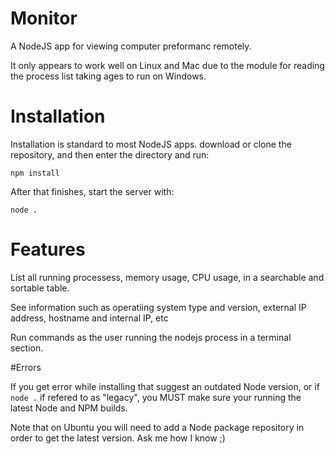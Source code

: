 # Monitor

A NodeJS app for viewing computer preformanc remotely. 

It only appears to work well on Linux and Mac due to the module for reading the process list taking ages to run on Windows. 

# Installation

Installation is standard to most NodeJS apps. download or clone the repository, and then enter the directory and run:

`npm install`

After that finishes, start the server with:

`node .`

# Features

List all running processess, memory usage, CPU usage, in a searchable and sortable table. 

See information such as operatiing system type and version, external IP address, hostname and internal IP, etc

Run commands as the user running the nodejs process in a terminal section. 

#Errors

If you get error while installing that suggest an outdated Node version, or if `node .` if refered to as "legacy", you MUST make sure your running the latest Node and NPM builds. 

Note that on Ubuntu you will need to add a Node package repository in order to get the latest version. Ask me how I know ;) 
